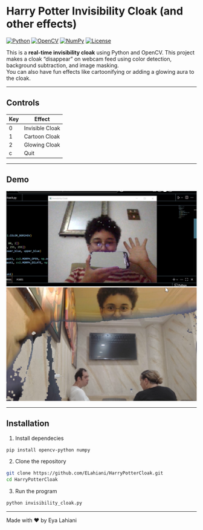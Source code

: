 # Harry Potter Invisibility Cloak (and other effects)

[![Python](https://img.shields.io/badge/Python-3.8%2B-blue.svg)](https://www.python.org/)
[![OpenCV](https://img.shields.io/badge/OpenCV-4.x%2B-blue.svg)](https://opencv.org/)
[![NumPy](https://img.shields.io/badge/NumPy-1.20%2B-orange.svg)](https://numpy.org/)
[![License](https://img.shields.io/badge/License-MIT-green.svg)](LICENSE)

This is a **real-time invisibility cloak** using Python and OpenCV. This project makes a cloak “disappear” on webcam feed using color detection, background subtraction, and image masking.  
You can also have fun effects like cartoonifying or adding a glowing aura to the cloak.  

---

## Controls

| Key | Effect                     |
|-----|----------------------------|
| 0   | Invisible Cloak            |
| 1   | Cartoon Cloak              |
| 2   | Glowing Cloak              |
| c   | Quit                       |

---
## Demo

![Invisibility Cloak Demo](example1.jpg)
![Invisibility Cloak Demo](example2.jpeg)

---

## Installation

1. Install dependecies
```bash
pip install opencv-python numpy
```


2. Clone the repository
```bash
git clone https://github.com/ELahiani/HarryPotterCloak.git
cd HarryPotterCloak 
```

3. Run the program
```bash
python invisibility_cloak.py
```

---
Made with ❤️ by Eya Lahiani
